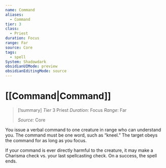 ```yaml
---
name: Command
aliases:
  - Command
tier: 3
class:
  - Priest
duration: Focus
range: Far
source: Core
tags:
  - spell
System: Shadowdark
obsidianUIMode: preview
obsidianEditingMode: source
---
```

# [[Command|Command]]

>[!summary]
> *Tier* 3
> Priest
> *Duration*: Focus
> *Range*: Far
> 
> *Source:* Core

You issue a verbal command to  one creature in range who can  understand you. The command  must be one word, such as  “kneel.” The target obeys the  command for as long as you  focus.  

If your command is ever directly  harmful to the creature, it may  make a Charisma check vs. your  last spellcasting check. On a  success, the spell ends.


